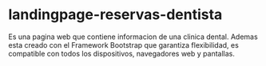 # landingpage-reservas-dentista
Es una pagina web que contiene informacion de una clinica dental. Ademas esta creado con el Framework Bootstrap que garantiza flexibilidad, es compatible con todos los dispositivos, navegadores web y pantallas. 
